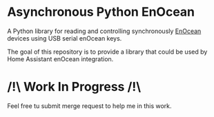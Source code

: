 # Asynchronous Python EnOcean #

A Python library for reading and controlling synchronously [EnOcean](http://www.enocean.com/) devices using USB serial enOcean keys.

The goal of this repository is to provide a library that could be used by Home Assistant enOcean integration.

# /!\ Work In Progress /!\ #

Feel free tu submit merge request to help me in this work.

